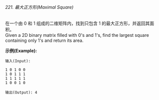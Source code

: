 ###### 221. 最大正方形(Maximal Square)

在一个由 0 和 1 组成的二维矩阵内，找到只包含 1 的最大正方形，并返回其面积。<br/>
Given a 2D binary matrix filled with 0's and 1's, find the largest square containing only 1's and return its area.

**示例(Example):**

```
输入(Input):

1 0 1 0 0
1 0 1 1 1
1 1 1 1 1
1 0 0 1 0

输出(Output): 4
```

